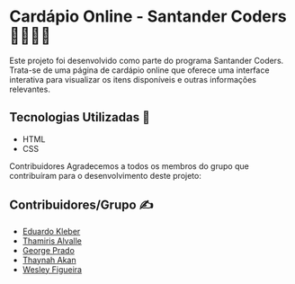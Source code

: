 # Cardápio Online - Santander Coders 🧑‍🍳🍕🍟

Este projeto foi desenvolvido como parte do programa Santander Coders. Trata-se de uma página de cardápio online que oferece uma interface interativa para visualizar os itens disponíveis e outras informações relevantes.


## Tecnologias Utilizadas 🚀

- HTML
- CSS

Contribuidores
Agradecemos a todos os membros do grupo que contribuíram para o desenvolvimento deste projeto:


## Contribuidores/Grupo ✍️

- [Eduardo Kleber](https://github.com/edukleber100)
- [Thamiris Alvalle](https://github.com/Thamirisalvalle)
- [George Prado](https://github.com/george-prado)
- [Thaynah Akan](https://github.com/thaynahakan)
- [Wesley Figueira](https://github.com/wesleyfigueira)


